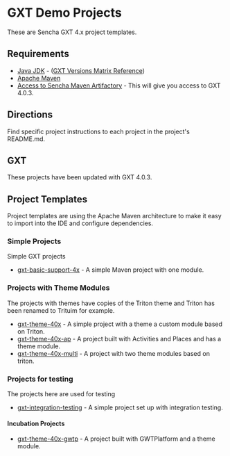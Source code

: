 # GXT Demo Projects
These are Sencha GXT 4.x project templates.

## Requirements

* [Java JDK](https://docs.sencha.com/gxt/4.x/guides/getting_started/Versions.html) - ([GXT Versions Matrix Reference](https://docs.sencha.com/gxt/4.x/guides/getting_started/Versions.html))
* [Apache Maven](https://maven.apache.org/install.html)
* [Access to Sencha Maven Artifactory](http://docs.sencha.com/gxt/4.x/guides/getting_started/maven/Maven.html) - This will give you access to GXT 4.0.3.

## Directions
Find specific project instructions to each project in the project's README.md.

## GXT 
These projects have been updated with GXT 4.0.3. 

## Project Templates
Project templates are using the Apache Maven architecture to make it easy to import into the IDE and configure dependencies.

### Simple Projects
Simple GXT projects 

* [gxt-basic-support-4x](./gxt-basic-support-4x) - A simple Maven project with one module. 

### Projects with Theme Modules
 The projects with themes have copies of the Triton theme and Triton has been renamed to Trituim for example. 

* [gxt-theme-40x](./gxt-theme-40x) - A simple project with a theme a custom module based on Triton.
* [gxt-theme-40x-ap](./gxt-theme-40x-ap) - A project built with Activities and Places and has a theme module.
* [gxt-theme-40x-multi](./gxt-theme-40x-multi) - A project with two theme modules based on triton. 

### Projects for testing
The projects here are used for testing

* [gxt-integration-testing](./gxt-integration-testing) - A simple project set up with integration testing.

#### Incubation Projects

* [gxt-theme-40x-gwtp](./gxt-theme-40x-gwtp) - A project built with GWTPlatform and a theme module.






